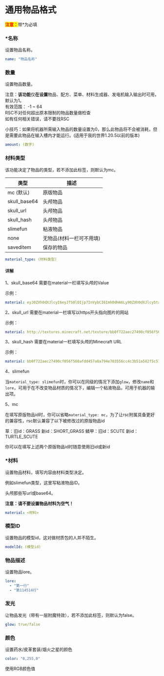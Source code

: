 # 通用物品格式

<mark style="color:red;">**注意：**</mark>带\*为必填

### \*名称

设置物品名称。

```yaml
name: "物品名称"
```

### 数量

设置物品数量。

注意：**该功能**仅**在设置**物品、配方、菜单、材料生成器、发电机输入输出时可用，默认为1。
<br>有效范围： -1 ~ 64
<br>RSC不对任何超出原本限制的物品数量做检查
<br>如有任何相关错误，请不要找RSC

小技巧：如果将机器所需输入物品的数量设置为0，那么此物品将不会被消耗，但是需要此物品在输入槽内才能运行。(适用于我的世界1.20.5以前的版本)

```yaml
amount: (数字)
```

### 材料类型

该功能决定了物品的类型，若不添加此标签，则默认为mc。

| 类型                   | 描述             |
| -------------------- | -------------- |
| mc (默认)            | 原版物品 |
| skull\_base64        | 头颅物品 |
| skull\_url           | 头颅物品 |
| skull\_hash          | 头颅物品 |
| slimefun             | 粘液物品 |
| none                 | 无物品(材料一栏可不用填)   |
| saveditem            | 保存的物品 |

```yaml
material_type: (材料类型)
```

#### 详解

1、skull\_base64 需要在material一栏填写头颅的Value

示例：

```yaml
material: eyJ0ZXh0dXJlcyI6eyJTS0lOIjp7InVybCI6Imh0dHA6Ly90ZXh0dXJlcy5taW5lY3JhZnQubmV0L3RleHR1cmUvYmIwZjcyMmFlYzI3NDkwY2YwNTZmNTYwYWZkZDQ1N2EwYTc5NGU3MDM1NTZjYzRjM2I1MWE1ODJmNWM1N2FhNCJ9fX0=
```

2、skull\_url 需要在material一栏填写以https开头指向图片的网站

示例：

```yaml
material: http://textures.minecraft.net/texture/bb0f722aec27490cf056f560afdd457a0a794e703556cc4c3b51a582f5c57aa4
```

3、skull\_hash 需要在material一栏填写头颅的Minecraft URL

示例：

```yaml
material: bb0f722aec27490cf056f560afdd457a0a794e703556cc4c3b51a582f5c57aa4
```

4、slimefun

当`material_type: slimefun`时，你可以在同级的情况下添加`glow`，修改`name`和`lore`，可用于在不改变物品材质的情况下，编辑一个粘液物品，可用于机器的输出项。

5、mc

在填写原版物品id时，你可以省略`material_type: mc`，为了让rsc附属具备更好的兼容性，rsc默认兼容了以下被修改过的原版物品id

草：旧id：GRASS 新id：SHORT_GRASS
鳞甲：旧id：SCUTE 新id：TURTLE_SCUTE

你可以在填写上述两个原版物品id时随意使用旧id或新id

### \*材料

设置物品材料，填写内容由材料类型决定。

例如slimefun类型，这里写粘液物品ID。

头颅那些写url或base64。

**注意：请不要设置物品材料为空气！**

```yaml
material: <材料>
```

### 模型ID

设置物品的模型id，这对做材质包的人并不陌生。

```yaml
modelId: (模型id)
```

### 物品描述

设置物品lore。

```yaml
lore:
  - "第一行"
  - "第114514行"
```

### 发光

让物品发光（带有一层附魔特效），若不添加此标签，则默认为false。

```yaml
glow: true/false
```

### 颜色

设置药水/皮革套装/烟火之星的颜色

```yaml
color: "0,255,0"
```

使用RGB颜色值